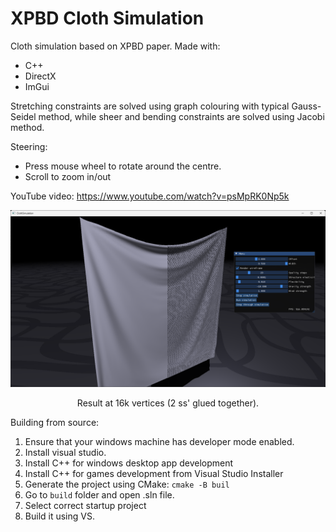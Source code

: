 # XPBD Cloth Simulation

Cloth simulation based on XPBD paper.
Made with:
- C++
- DirectX
- ImGui

Stretching constraints are solved using graph colouring with typical Gauss-Seidel method, while sheer and bending constraints are solved using Jacobi method.

Steering:
- Press mouse wheel to rotate around the centre.
- Scroll to zoom in/out

YouTube video: https://www.youtube.com/watch?v=psMpRK0Np5k

![Solid Image](./images/Photo.png)
<p align="center">Result at 16k vertices (2 ss' glued together).</p>

Building from source:
1. Ensure that your windows machine has developer mode enabled.
2. Install visual studio.
3. Install C++ for windows desktop app development
4. Install C++ for games development from Visual Studio Installer
5. Generate the project using CMake: ```cmake -B buil```
6. Go to ```build``` folder and open .sln file.
7. Select correct startup project
8. Build it using VS.
